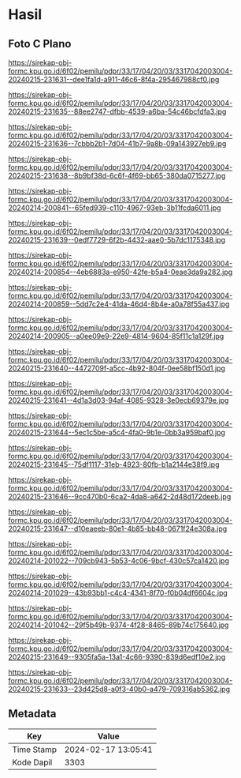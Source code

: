 # Hasil

## Foto C Plano

https://sirekap-obj-formc.kpu.go.id/6f02/pemilu/pdpr/33/17/04/20/03/3317042003004-20240215-231631--dee1fa1d-a911-46c6-8f4a-295467988cf0.jpg

https://sirekap-obj-formc.kpu.go.id/6f02/pemilu/pdpr/33/17/04/20/03/3317042003004-20240215-231635--88ee2747-dfbb-4539-a6ba-54c46bcfdfa3.jpg

https://sirekap-obj-formc.kpu.go.id/6f02/pemilu/pdpr/33/17/04/20/03/3317042003004-20240215-231636--7cbbb2b1-7d04-41b7-9a8b-09a143927eb9.jpg

https://sirekap-obj-formc.kpu.go.id/6f02/pemilu/pdpr/33/17/04/20/03/3317042003004-20240215-231638--8b9bf38d-6c6f-4f69-bb65-380da0715277.jpg

https://sirekap-obj-formc.kpu.go.id/6f02/pemilu/pdpr/33/17/04/20/03/3317042003004-20240214-200841--65fed939-c110-4967-93eb-3b11fcda6011.jpg

https://sirekap-obj-formc.kpu.go.id/6f02/pemilu/pdpr/33/17/04/20/03/3317042003004-20240215-231639--0edf7729-6f2b-4432-aae0-5b7dc1175348.jpg

https://sirekap-obj-formc.kpu.go.id/6f02/pemilu/pdpr/33/17/04/20/03/3317042003004-20240214-200854--4eb6883a-e950-42fe-b5a4-0eae3da9a282.jpg

https://sirekap-obj-formc.kpu.go.id/6f02/pemilu/pdpr/33/17/04/20/03/3317042003004-20240214-200859--5dd7c2e4-41da-46d4-8b4e-a0a78f55a437.jpg

https://sirekap-obj-formc.kpu.go.id/6f02/pemilu/pdpr/33/17/04/20/03/3317042003004-20240214-200905--a0ee09e9-22e9-4814-9604-85f11c1a129f.jpg

https://sirekap-obj-formc.kpu.go.id/6f02/pemilu/pdpr/33/17/04/20/03/3317042003004-20240215-231640--4472709f-a5cc-4b92-804f-0ee58bf150d1.jpg

https://sirekap-obj-formc.kpu.go.id/6f02/pemilu/pdpr/33/17/04/20/03/3317042003004-20240215-231641--4d1a3d03-94af-4085-9328-3e0ecb69379e.jpg

https://sirekap-obj-formc.kpu.go.id/6f02/pemilu/pdpr/33/17/04/20/03/3317042003004-20240215-231644--5ec1c5be-a5c4-4fa0-9b1e-0bb3a959baf0.jpg

https://sirekap-obj-formc.kpu.go.id/6f02/pemilu/pdpr/33/17/04/20/03/3317042003004-20240215-231645--75df1117-31eb-4923-80fb-b1a2144e38f9.jpg

https://sirekap-obj-formc.kpu.go.id/6f02/pemilu/pdpr/33/17/04/20/03/3317042003004-20240215-231646--9cc470b0-6ca2-4da8-a642-2d48d172deeb.jpg

https://sirekap-obj-formc.kpu.go.id/6f02/pemilu/pdpr/33/17/04/20/03/3317042003004-20240215-231647--d10eaeeb-80e1-4b85-bb48-0671f24e308a.jpg

https://sirekap-obj-formc.kpu.go.id/6f02/pemilu/pdpr/33/17/04/20/03/3317042003004-20240214-201022--709cb943-5b53-4c06-9bcf-430c57ca1420.jpg

https://sirekap-obj-formc.kpu.go.id/6f02/pemilu/pdpr/33/17/04/20/03/3317042003004-20240214-201029--43b93bb1-c4c4-4341-8f70-f0b04df6604c.jpg

https://sirekap-obj-formc.kpu.go.id/6f02/pemilu/pdpr/33/17/04/20/03/3317042003004-20240214-201042--29f5b49b-9374-4f28-8465-89b74c175640.jpg

https://sirekap-obj-formc.kpu.go.id/6f02/pemilu/pdpr/33/17/04/20/03/3317042003004-20240215-231649--9305fa5a-13a1-4c66-9390-839d6edf10e2.jpg

https://sirekap-obj-formc.kpu.go.id/6f02/pemilu/pdpr/33/17/04/20/03/3317042003004-20240215-231633--23d425d8-a0f3-40b0-a479-709316ab5362.jpg


## Metadata

| Key        | Value               |
| ---------- | ------------------- |
| Time Stamp | 2024-02-17 13:05:41 |
| Kode Dapil | 3303                |



